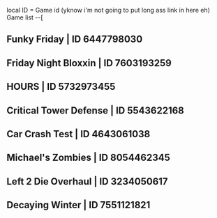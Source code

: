 local ID = Game id (yknow i'm not going to put long ass link in here eh)
Game list --[

Funky Friday | ID 6447798030
-
Friday Night Bloxxin | ID 7603193259
-
HOURS | ID 5732973455
-
Critical Tower Defense | ID 5543622168
-
Car Crash Test | ID 4643061038
-
Michael's Zombies | ID 8054462345
-
Left 2 Die Overhaul | ID 3234050617
-
Decaying Winter | ID 7551121821
-

